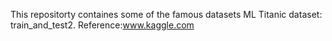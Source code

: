This repositorty containes some of the famous datasets ML
Titanic dataset: train_and_test2.
Reference:www.kaggle.com
